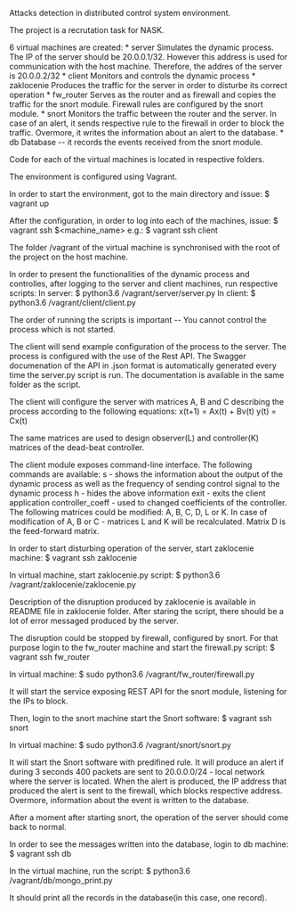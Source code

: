 Attacks detection in distributed control system environment.

The project is a recrutation task for NASK.

6 virtual machines are created:
    * server 
        Simulates the dynamic process. The IP of the server should be
        20.0.0.1/32. However this address is used for communication with the
        host machine. Therefore, the addres of the server is 20.0.0.2/32
    * client
        Monitors and controls the dynamic process
    * zaklocenie
        Produces the traffic for the server in order to disturbe its correct
        operation
    * fw_router
        Serves as the router and as firewall and copies the traffic for the
        snort module. Firewall rules are configured by the snort module.
    * snort
        Monitors the traffic between the router and the server. In case of an
        alert, it sends respective rule to the firewall in order to block the
        traffic. Overmore, it writes the information about an alert to the
        database.
    * db
        Database -- it records the events received from the snort module.

Code for each of the virtual machines is located in respective folders.

The environment is configured using Vagrant. 

In order to start the environment, got to the main directory and issue:
$ vagrant up

After the configuration, in order to log into each of the machines, issue:
$ vagrant ssh $<machine_name>
e.g.:
$ vagrant ssh client

The folder /vagrant of the virtual machine is synchronised with the root of
the project on the host machine.
 
In order to present the functionalities of the dynamic process and controlles,
after logging to the server and client machines, run respective scripts:
In server:
    $ python3.6 /vagrant/server/server.py
In client:
    $ python3.6 /vagrant/client/client.py

The order of running the scripts is important -- You cannot control the process
which is not started.

The client will send example configuration of the process to the server. The
process is configured with the use of the Rest API. The Swagger documenation
of the API in .json format is automatically generated every time the server.py
script is run. The documentation is available in the same folder as the script.

The client will configure the server with matrices A, B and C describing the
process according to the following equations:
x(t+1) = Ax(t) + Bv(t)
y(t) = Cx(t)

The same matrices are used to design observer(L) and controller(K) matrices of
the dead-beat controller. 

The client module exposes command-line interface. The following commands are
available:
s - shows the information about the output of the dynamic process as well as
    the frequency of sending control signal to the dynamic process
h - hides the above information
exit - exits the client application
controller_coeff - used to changed coefficients of the controller. The
    following matrices could be modified: A, B, C, D, L or K. In case of
    modification of A, B or C - matrices L and K will be recalculated.
    Matrix D is the feed-forward matrix.

 
In order to start disturbing operation of the server, start zaklocenie machine:
$ vagrant ssh zaklocenie

In virtual machine, start zaklocenie.py script: 
$ python3.6 /vagrant/zaklocenie/zaklocenie.py

Description of the disruption produced by zaklocenie is available in README
file in zaklocenie folder.
After staring the script, there should be a lot of error messaged produced by
the server.


The disruption could be stopped by firewall, configured by snort.
For that purpose login to the fw_router machine and start the firewall.py
script:
$ vagrant ssh fw_router 

In virtual machine:
$ sudo python3.6 /vagrant/fw_router/firewall.py 

It will start the service exposing REST API for the snort module, listening for
the IPs to block.


Then, login to the snort machine start the Snort software:
$ vagrant ssh snort 

In virtual machine:
$ sudo python3.6 /vagrant/snort/snort.py 

It will start the Snort software with predifined rule. It will produce an alert
if during 3 seconds 400 packets are sent to 20.0.0.0/24 - local network where
the server is located.
When the alert is produced, the IP address that produced the alert is sent to
the firewall, which blocks respective address. Overmore, information about
the event is written to the database.

After a moment after starting snort, the operation of the server should come
back to normal.

In order to see the messages written into the database, login to db machine: 
$ vagrant ssh db

In the virtual machine, run the script:
$ python3.6 /vagrant/db/mongo_print.py  
 
It should print all the records in the database(in this case, one record).








